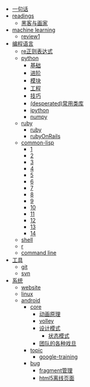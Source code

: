 - [一句话](one-word.md)
- [readings]()
	- [黑客与画家](reading/黑客与画家/黑客与画家.md)
- [machine learning]()
	- [review1](ml/review1.md)
- [编程语言]()
	- [re正则表达式](regular-expression.md)
	- [python](py/README.md)
		- [基础](py/base.md)
		- [进阶](py/deep.md)
		- [模块](py/module.md)
		- [工程](py/project.md)
		- [技巧](py/skill.md)
		- [(desperated)常用类库](py/libs.md)
		- [ipython](py/ipython.md)
		- [numpy](py/numpy.md)
	- [ruby](ruby/README.md)
		- [ruby](ruby/ruby.md)
		- [rubyOnRails](ruby/rubyOnRails.md)
	- [common-lisp](lisp/common-lisp.md)
		- [1](lisp/1.md)
		- [2](lisp/2.md)
		- [3](lisp/3.md)
		- [4](lisp/4.md)
		- [5](lisp/5.md)
		- [6](lisp/6.md)
		- [7](lisp/7.md)
		- [8](lisp/8.md)
		- [9](lisp/9.md)
		- [10](lisp/10.md)
		- [11](lisp/11.md)
		- [12](lisp/12.md)
		- [13](lisp/13.md)
		- [14](lisp/14.md)
	- [shell](shell.md)
	- [r](r.md)
	- [command line](command_line.md)
- [工具]()
	- [git](git.md)
	- [svn](svn.md)
- [系统]()
	- [website](website.md)
	- [linux](linux/linux.md)
	- [android](android/README.md)
		- [core]()
			- [动画原理](android/core/动画原理.md)
			- [volley](android/core/volley.md)
			- [设计模式](android/core/design-pattern/README.md)
				- [状态模式](android/core/design-pattern/state.md)
			- [团队的各种戏旦](android/core/role.md)
		- [topic]()
			- [google-training](https://maxmon.github.io/google-android-note)
		- [bug](android/bugs/README.md)
			- [fragment管理](android/bugs/fragment管理.md)
			- [html5离线页面](android/bugs/html5离线页面.md)
